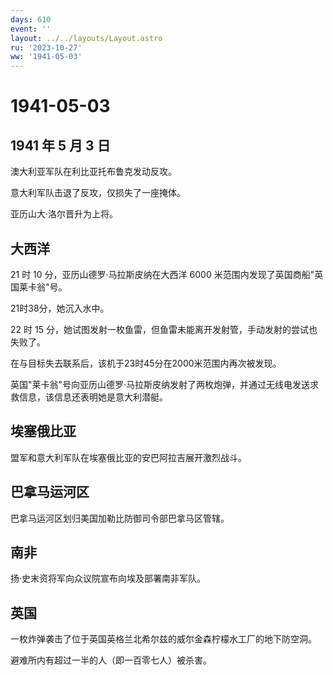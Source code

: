 ```yaml
---
days: 610
event: ''
layout: ../../layouts/Layout.astro
ru: '2023-10-27'
ww: '1941-05-03'
---
```


# 1941-05-03

## 1941 年 5 月 3 日

澳大利亚军队在利比亚托布鲁克发动反攻。

意大利军队击退了反攻，仅损失了一座掩体。

亚历山大·洛尔晋升为上将。

## 大西洋

21 时 10 分，亚历山德罗·马拉斯皮纳在大西洋 6000
米范围内发现了英国商船"英国莱卡翁"号。

21时38分，她沉入水中。

22 时 15
分，她试图发射一枚鱼雷，但鱼雷未能离开发射管，手动发射的尝试也失败了。

在与目标失去联系后，该机于23时45分在2000米范围内再次被发现。

英国"莱卡翁"号向亚历山德罗·马拉斯皮纳发射了两枚炮弹，并通过无线电发送求救信息，该信息还表明她是意大利潜艇。

## 埃塞俄比亚

盟军和意大利军队在埃塞俄比亚的安巴阿拉吉展开激烈战斗。

## 巴拿马运河区

巴拿马运河区划归美国加勒比防御司令部巴拿马区管辖。

## 南非

扬·史末资将军向众议院宣布向埃及部署南非军队。

## 英国

一枚炸弹袭击了位于英国英格兰北希尔兹的威尔金森柠檬水工厂的地下防空洞。

避难所内有超过一半的人（即一百零七人）被杀害。